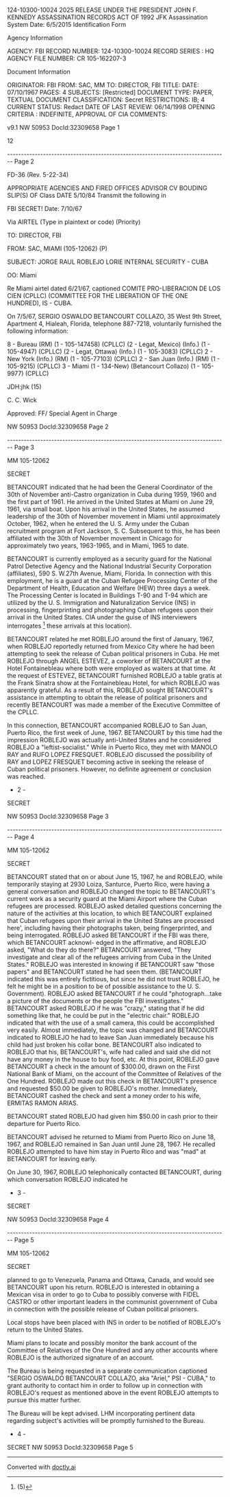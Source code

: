 124-10300-10024 2025 RELEASE UNDER THE PRESIDENT JOHN F. KENNEDY ASSASSINATION RECORDS ACT OF 1992
JFK Assassination System Date: 6/5/2015
Identification Form

Agency Information

AGENCY: FBI
RECORD NUMBER: 124-10300-10024
RECORD SERIES : HQ
AGENCY FILE NUMBER: CR 105-162207-3

Document Information

ORIGINATOR: FBI
FROM: SAC, MM
TO: DIRECTOR, FBI
TITLE:
DATE: 07/10/1967
PAGES: 4
SUBJECTS: [Restricted]
DOCUMENT TYPE: PAPER, TEXTUAL DOCUMENT
CLASSIFICATION: Secret
RESTRICTIONS: IB; 4
CURRENT STATUS: Redact
DATE OF LAST REVIEW: 06/14/1998
OPENING CRITERIA : INDEFINITE, APPROVAL OF CIA
COMMENTS:

v9.1
NW 50953 DocId:32309658 Page 1

12


-------------------------------------------------------------------------------- Page 2

FD-36 (Rev. 5-22-34)

APPROPRIATE AGENCIES
AND FIRED OFFICES
ADVISOR CV BOUDING
SLIP(S) OF Class
DATE 5/10/84
Transmit the following in

FBI SECRET!
Date: 7/10/67

Via AIRTEL
(Type in plaintext or code)
(Priority)

TO: DIRECTOR, FBI

FROM: SAC, MIAMI (105-12062) (P)

SUBJECT: JORGE RAUL ROBLEJO LORIE
INTERNAL SECURITY - CUBA

OO: Miami

Re Miami airtel dated 6/21/67, captioned COMITE
PRO-LIBERACION DE LOS CIEN (CPLLC) (COMMITTEE FOR THE
LIBERATION OF THE ONE HUNDRED), IS - CUBA.

On 7/5/67, SERGIO OSWALDO BETANCOURT COLLAZO,
35 West 9th Street, Apartment 4, Hialeah, Florida, telephone
887-7218, voluntarily furnished the following information:

8 - Bureau (RM)
(1 - 105-147458) (CPLLC)
(2 - Legat, Mexico) (Info.)
(1 - 105-4947) (CPLLC)
(2 - Legat, Ottawa) (Info.)
(1 - 105-3083) (CPLLC)
2 - New York (Info.) (RM)
(1 - 105-77103) (CPLLC)
2 - San Juan (Info.) (RM)
(1 - 105-9215) (CPLLC)
3 - Miami
(1 - 134-New) (Betancourt Collazo)
(1 - 105-9977) (CPLLC)

JDH:jhk
(15)

C. C. Wick

Approved:
FF/
Special Agent in Charge

NW 50953 DocId:32309658 Page 2


-------------------------------------------------------------------------------- Page 3

MM 105-12062

SECRET

BETANCOURT indicated that he had been the General Coordinator of the 30th of November anti-Castro organization in Cuba during 1959, 1960 and the first part of 1961. He arrived in the United States at Miami on June 29, 1961, via small boat. Upon his arrival in the United States, he assumed leadership of the 30th of November movement in Miami until approximately October, 1962, when he entered the U. S. Army under the Cuban recruitment program at Fort Jackson, S. C. Subsequent to this, he has been affiliated with the 30th of November movement in Chicago for approximately two years, 1963-1965, and in Miami, 1965 to date.

BETANCOURT is currently employed as a security guard for the National Patrol Detective Agency and the National Industrial Security Corporation (affiliates), 590 S. W.27th Avenue, Miami, Florida. In connection with this employment, he is a guard at the Cuban Refugee Processing Center of the Department of Health, Education and Welfare (HEW) three days a week. The Processing Center is located in Buildings T-90 and T-94 which are utilized by the U. S. Immigration and Naturalization Service (INS) in processing, fingerprinting and photographing Cuban refugees upon their arrival in the United States. CIA under the guise of INS interviewers interrogates [^1] these arrivals at this location).

BETANCOURT related he met ROBLEJO around the first of January, 1967, when ROBLEJO reportedly returned from Mexico City where he had been attempting to seek the release of Cuban political prisoners in Cuba. He met ROBLEJO through ANGEL ESTEVEZ, a coworker of BETANCOURT at the Hotel Fontainebleau where both were employed as waiters at that time. At the request of ESTEVEZ, BETANCOURT furnished ROBLEJO a table gratis at the Frank Sinatra show at the Fontainebleau Hotel, for which ROBLEJO was apparently grateful. As a result of this, ROBLEJO sought BETANCOURT's assistance in attempting to obtain the release of political prisoners and recently BETANCOURT was made a member of the Executive Committee of the CPLLC.

In this connection, BETANCOURT accompanied ROBLEJO to San Juan, Puerto Rico, the first week of June, 1967. BETANCOURT by this time had the impression ROBLEJO was actually anti-United States and he considered ROBLEJO a "leftist-socialist." While in Puerto Rico, they met with MANOLO RAY and RUFO LOPEZ FRESQUET. ROBLEJO discussed the possibility of RAY and LOPEZ FRESQUET becoming active in seeking the release of Cuban political prisoners. However, no definite agreement or conclusion was reached.

[^1]: (5)

- 2 -

SECRET

NW 50953 DocId:32309658 Page 3


-------------------------------------------------------------------------------- Page 4

MM 105-12062

SECRET

BETANCOURT stated that on or about June 15, 1967,
he and ROBLEJO, while temporarily staying at 2930 Loiza,
Santurce, Puerto Rico, were having a general conversation and
ROBLEJO changed the topic to BETANCOURT's current work as a
security guard at the Miami Airport where the Cuban refugees
are processed. ROBLEJO asked detailed questions concerning
the nature of the activities at this location, to which BETANCOURT
explained that Cuban refugees upon their arrival in the United
States are processed here', including having their photographs
taken, being fingerprinted, and being interrogated. ROBLEJO
asked BETANCOURT if the FBI was there, which BETANCOURT acknowl-
edged in the affirmative, and ROBLEJO asked, "What do they do
there?" BETANCOURT answered, "They investigate and clear all
of the refugees arriving from Cuba in the United States."
ROBLEJO was interested in knowing if BETANCOURT saw "those papers"
and BETANCOURT stated he had seen them. (BETANCOURT indicated
this was entirely fictitious, but since he did not trust ROBLEJO,
he felt he might be in a position to be of possible assistance
to the U. S. Government). ROBLEJO asked BETANCOURT if he could
"photograph...take a picture of the documents or the people
the FBI investigates." BETANCOURT asked ROBLEJO if he was
"crazy," stating that if he did something like that, he could
be put in the "electric chair." ROBLEJO indicated that with
the use of a small camera, this could be accomplished very
easily. Almost immediately, the topic was changed and BETANCOURT
indicated to ROBLEJO he had to leave San Juan immediately because
his child had just broken his collar bone. BETANCOURT also
indicated to ROBLEJO that his, BETANCOURT's, wife had called
and said she did not have any money in the house to buy food,
etc. At this point, ROBLEJO gave BETANCOURT a check in the
amount of $300.00, drawn on the First National Bank of Miami,
on the account of the Committee of Relatives of the One Hundred.
ROBLEJO made out this check in BETANCOURT's presence and
requested $50.00 be given to ROBLEJO's mother. Immediately,
BETANCOURT cashed the check and sent a money order to his wife,
ERMITAS RAMON ARIAS.

BETANCOURT stated ROBLEJO had given him $50.00 in
cash prior to their departure for Puerto Rico.

BETANCOURT advised he returned to Miami from Puerto
Rico on June 18, 1967, and ROBLEJO remained in San Juan until
June 28, 1967. He recalled ROBLEJO attempted to have him stay
in Puerto Rico and was "mad" at BETANCOURT for leaving early.

On June 30, 1967, ROBLEJO telephonically contacted
BETANCOURT, during which conversation ROBLEJO indicated he

- 3 -

SECRET

NW 50953 DocId:32309658 Page 4


-------------------------------------------------------------------------------- Page 5

MM 105-12062

SECRET

planned to go to Venezuela, Panama and Ottawa, Canada, and would see BETANCOURT upon his return. ROBLEJO is interested in obtaining a Mexican visa in order to go to Cuba to possibly converse with FIDEL CASTRO or other important leaders in the communist government of Cuba in connection with the possible release of Cuban political prisoners.

Local stops have been placed with INS in order to be notified of ROBLEJO's return to the United States.

Miami plans to locate and possibly monitor the bank account of the Committee of Relatives of the One Hundred and any other accounts where ROBLEJO is the authorized signature of an account.

The Bureau is being requested in a separate communication captioned "SERGIO OSWALDO BETANCOURT COLLAZO, aka "Ariel," PSI - CUBA," to grant authority to contact him in order to follow up in connection with ROBLEJO's request as mentioned above in the event ROBLEJO attempts to pursue this matter further.

The Bureau will be kept advised. LHM incorporating pertinent data regarding subject's activities will be promptly furnished to the Bureau.


- 4 -

SECRET
NW 50953 DocId:32309658 Page 5


---
Converted with [doctly.ai](https://doctly.ai)
